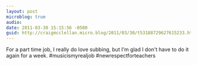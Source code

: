```yaml
---
layout: post
microblog: true
audio: 
date: 2011-03-30 15:15:56 -0500
guid: http://craigmcclellan.micro.blog/2011/03/30/t53188729627615233.html
---
```

For a part time job, I really do love subbing, but I'm glad I don't have to do it again for a week. #musicismyrealjob #newrespectforteachers
